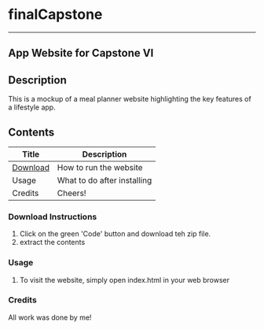 # finalCapstone
---

## App Website for Capstone VI

## Description
This is a mockup of a meal planner website highlighting the key features of a lifestyle app.

## Contents

| Title | Description |
|-------|-------------|
| [Download](https://github.com/flyingbison17/finalCapstone/tree/master#download-instructions) | How to run the website|
| Usage | What to do after installing |
| Credits | Cheers! |

### Download Instructions
1. Click on the green 'Code' button and download teh zip file.
2. extract the contents

### Usage
1. To visit the website, simply open index.html in your web browser

### Credits
All work was done by me!
